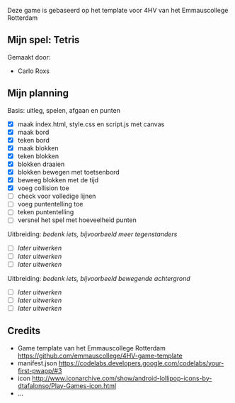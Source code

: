 Deze game is gebaseerd op het template voor 4HV van het Emmauscollege Rotterdam

## Mijn spel: Tetris
Gemaakt door:
- Carlo Roxs

## Mijn planning

Basis: uitleg, spelen, afgaan en punten
- [x] maak index.html, style.css en script.js met canvas
- [x] maak bord
- [x] teken bord
- [x] maak blokken
- [x] teken blokken
- [X] blokken draaien
- [x] blokken bewegen met toetsenbord
- [x] beweeg blokken met de tijd
- [x] voeg collision toe
- [ ] check voor volledige lijnen
- [ ] voeg puntentelling toe
- [ ] teken puntentelling
- [ ] versnel het spel met hoeveelheid punten

Uitbreiding: *bedenk iets, bijvoorbeeld meer tegenstanders*
- [ ] *later uitwerken*
- [ ] *later uitwerken*
- [ ] *later uitwerken*

Uitbreiding: *bedenk iets, bijvoorbeeld bewegende achtergrond*
- [ ] *later uitwerken*
- [ ] *later uitwerken*
- [ ] *later uitwerken*

## Credits
- Game template van het Emmauscollege Rotterdam https://github.com/emmauscollege/4HV-game-template
- manifest.json https://codelabs.developers.google.com/codelabs/your-first-pwapp/#3
- icon http://www.iconarchive.com/show/android-lollipop-icons-by-dtafalonso/Play-Games-icon.html
- ...
